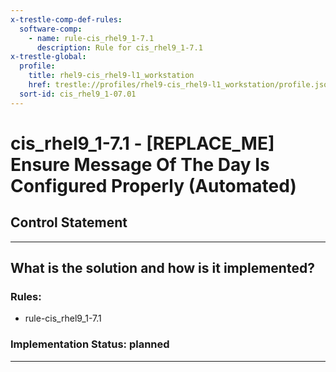 ```yaml
---
x-trestle-comp-def-rules:
  software-comp:
    - name: rule-cis_rhel9_1-7.1
      description: Rule for cis_rhel9_1-7.1
x-trestle-global:
  profile:
    title: rhel9-cis_rhel9-l1_workstation
    href: trestle://profiles/rhel9-cis_rhel9-l1_workstation/profile.json
  sort-id: cis_rhel9_1-07.01
---
```


# cis_rhel9_1-7.1 - \[REPLACE_ME\] Ensure Message Of The Day Is Configured Properly (Automated)

## Control Statement

______________________________________________________________________

## What is the solution and how is it implemented?

<!-- For implementation status enter one of: implemented, partial, planned, alternative, not-applicable -->

<!-- Note that the list of rules under ### Rules: is read-only and changes will not be captured after assembly to JSON -->

<!-- Add control implementation description here for control: cis_rhel9_1-7.1 -->

### Rules:

  - rule-cis_rhel9_1-7.1

### Implementation Status: planned

______________________________________________________________________
